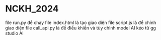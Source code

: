 # NCKH_2024

file run.py để chạy 
file index.html là tạo giao diện
file script.js là để chỉnh giao diện
file call_api.py là để điều khiển và tùy chỉnh model AI kéo từ gg studio Ai
